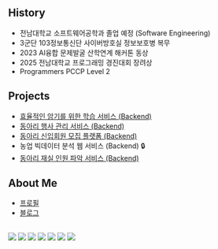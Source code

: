 ## History
- 전남대학교 소프트웨어공학과 졸업 예정 (Software Engineering)
- 3군단 103정보통신단 사이버방호실 정보보호병 복무
- 2023 AI융합 문제발굴 산학연계 해커톤 동상
- 2025 전남대학교 프로그래밍 경진대회 장려상
- Programmers PCCP Level 2


## Projects
- [효율적인 암기를 위한 학습 서비스 (Backend)](https://github.com/JNU-econovation/ReRe)
- [동아리 행사 관리 서비스 (Backend)](https://github.com/JNU-econovation/EEOS-BE)
- [동아리 신입회원 모집 플랫폼 (Backend)](https://github.com/JNU-econovation/econo-recruit)
- 농업 빅데이터 분석 웹 서비스 (Backend) 🔒
- [동아리 재실 인원 파악 서비스 (Backend)](https://github.com/JNU-econovation/Whoz-in-BE)

## About Me
- [프로필](https://rlajm1203.github.io/profile)
- [블로그](https://velog.io/@rlajm1203/posts)

<div align="left">
<br>
 <img src="https://img.shields.io/badge/JAVA-007396?style=for-the-badge&logo=java&logoColor=white">
  <img src="https://img.shields.io/badge/Spring-6DB33F?style=flat-square&logo=spring&logoColor=white"/>
  <img src="https://img.shields.io/badge/SpringBoot-6DB33F?style=flat-square&logo=springboot&logoColor=white"/>
  <img src="https://img.shields.io/badge/Python-3776AB?style=flat-square&logo=python&logoColor=white"/>
  <img src="https://img.shields.io/badge/Ubuntu-E95420?style=flat-square&logo=ubuntu&logoColor=white"/>
  <img src="https://img.shields.io/badge/JavaScript-F7DF1E?style=flat-square&logo=javascript&logoColor=black"/>
  <img src="https://img.shields.io/badge/React-61DAFB?style=flat-square&logo=react&logoColor=black">
  
</div>
